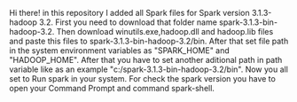 Hi there! in this repository I added all Spark files for Spark version 3.1.3-hadoop 3.2.
First you need to download that folder name spark-3.1.3-bin-hadoop-3.2.
Then download winutils.exe,hadoop.dll and hadoop.lib files and paste this files to spark-3.1.3-bin-hadoop-3.2/bin.
After that set file path in the system environment variables as "SPARK_HOME" and "HADOOP_HOME".
After that you have to set another aditional path in path variable like as an example "c:/spark-3.1.3-bin-hadoop-3.2/bin".
Now you all set to Run spark in your system. For check the spark version you have to open your Command Prompt and command spark-shell.
